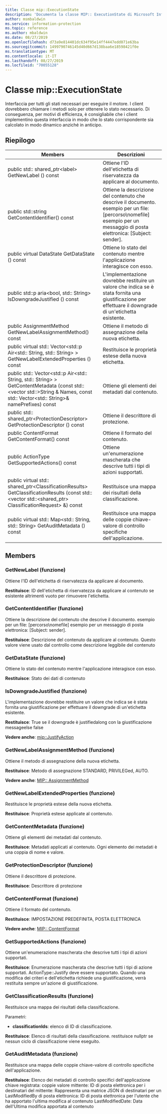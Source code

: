 ```yaml
---
title: Classe mip::ExecutionState
description: 'Documenta la classe MIP:: ExecutionState di Microsoft Information Protection (MIP) SDK.'
author: msmbaldwin
ms.service: information-protection
ms.topic: reference
ms.author: mbaldwin
ms.date: 08/27/2019
ms.openlocfilehash: d73a9e814401dc634f95e14ff4447edd071e63ba
ms.sourcegitcommit: 1499790746145d40d667d138baa6e18598421f0e
ms.translationtype: MT
ms.contentlocale: it-IT
ms.lasthandoff: 08/27/2019
ms.locfileid: "70055128"
---
```

# <a name="class-mipexecutionstate"></a>Classe mip::ExecutionState 
Interfaccia per tutti gli stati necessari per eseguire il motore.
I client dovrebbero chiamare i metodi solo per ottenere lo stato necessario. Di conseguenza, per motivi di efficienza, è consigliabile che i client implementino questa interfaccia in modo che lo stato corrispondente sia calcolato in modo dinamico anziché in anticipo.
  
## <a name="summary"></a>Riepilogo
 Members                        | Descrizioni                                
--------------------------------|---------------------------------------------
public std:: shared_ptr\<label\> GetNewLabel () const  |  Ottiene l'ID dell'etichetta di riservatezza da applicare al documento.
public std::string GetContentIdentifier() const  |  Ottiene la descrizione del contenuto che descrive il documento. esempio per un file: [percorso\nomefile] esempio per un messaggio di posta elettronica: [Subject: sender].
public virtual DataState GetDataState () const  |  Ottiene lo stato del contenuto mentre l'applicazione interagisce con esso.
public std::p aria\<bool, std:: String\> IsDowngradeJustified () const  |  L'implementazione dovrebbe restituire un valore che indica se è stata fornita una giustificazione per effettuare il downgrade di un'etichetta esistente.
public AssignmentMethod GetNewLabelAssignmentMethod() const  |  Ottiene il metodo di assegnazione della nuova etichetta.
public virtual std:: Vector\<std::p Air\<std:: String, std:: String\> \> GetNewLabelExtendedProperties () const  |  Restituisce le proprietà estese della nuova etichetta.
public std:: Vector\<std::p Air\<std:: String, std:: String\> \> GetContentMetadata (const std::\<vector std::\>String & Names, const std:: Vector\<std:: String\>& namePrefixes) const  |  Ottiene gli elementi dei metadati dal contenuto.
public std:: shared_ptr\<ProtectionDescriptor\> GetProtectionDescriptor () const  |  Ottiene il descrittore di protezione.
public ContentFormat GetContentFormat() const  |  Ottiene il formato del contenuto.
public ActionType GetSupportedActions() const  |  Ottiene un'enumerazione mascherata che descrive tutti i tipi di azioni supportati.
public virtual std:: shared_ptr\<ClassificationResults\> GetClassificationResults (const std::\<vector std::\<shared_ptr\> ClassificationRequest\> &) const  |  Restituisce una mappa dei risultati della classificazione.
public virtual std:: Map\<std:: String, std:: String\> GetAuditMetadata () const  |  Restituisce una mappa delle coppie chiave-valore di controllo specifiche dell'applicazione.
  
## <a name="members"></a>Members
  
### <a name="getnewlabel-function"></a>GetNewLabel (funzione)
Ottiene l'ID dell'etichetta di riservatezza da applicare al documento.

  
**Restituisce**: ID dell'etichetta di riservatezza da applicare al contenuto se esistente altrimenti vuoto per rimuovere l'etichetta.
  
### <a name="getcontentidentifier-function"></a>GetContentIdentifier (funzione)
Ottiene la descrizione del contenuto che descrive il documento. esempio per un file: [percorso\nomefile] esempio per un messaggio di posta elettronica: [Subject: sender].

  
**Restituisce**: Descrizione del contenuto da applicare al contenuto.
Questo valore viene usato dal controllo come descrizione leggibile del contenuto
  
### <a name="getdatastate-function"></a>GetDataState (funzione)
Ottiene lo stato del contenuto mentre l'applicazione interagisce con esso.

  
**Restituisce**: Stato dei dati di contenuto
  
### <a name="isdowngradejustified-function"></a>IsDowngradeJustified (funzione)
L'implementazione dovrebbe restituire un valore che indica se è stata fornita una giustificazione per effettuare il downgrade di un'etichetta esistente.

  
**Restituisce**: True se il downgrade è justifiedalong con la giustificazione messageelse false 
  
**Vedere anche**: [mip::JustifyAction](class_mip_justifyaction.md)
  
### <a name="getnewlabelassignmentmethod-function"></a>GetNewLabelAssignmentMethod (funzione)
Ottiene il metodo di assegnazione della nuova etichetta.

  
**Restituisce**: Metodo di assegnazione STANDARD, PRIVILEGed, AUTO. 
  
**Vedere anche**: [MIP:: AssignmentMethod](mip-enums-and-structs.md#assignmentmethod-enum)
  
### <a name="getnewlabelextendedproperties-function"></a>GetNewLabelExtendedProperties (funzione)
Restituisce le proprietà estese della nuova etichetta.

  
**Restituisce**: Proprietà estese applicate al contenuto.
  
### <a name="getcontentmetadata-function"></a>GetContentMetadata (funzione)
Ottiene gli elementi dei metadati dal contenuto.

  
**Restituisce**: Metadati applicati al contenuto. Ogni elemento dei metadati è una coppia di nome e valore.
  
### <a name="getprotectiondescriptor-function"></a>GetProtectionDescriptor (funzione)
Ottiene il descrittore di protezione.

  
**Restituisce**: Descrittore di protezione
  
### <a name="getcontentformat-function"></a>GetContentFormat (funzione)
Ottiene il formato del contenuto.

  
**Restituisce**: IMPOSTAZIONE PREDEFINITA, POSTA ELETTRONICA 
  
**Vedere anche**: [MIP:: ContentFormat](mip-enums-and-structs.md#contentformat-enum)
  
### <a name="getsupportedactions-function"></a>GetSupportedActions (funzione)
Ottiene un'enumerazione mascherata che descrive tutti i tipi di azioni supportati.

  
**Restituisce**: Enumerazione mascherata che descrive tutti i tipi di azione supportati.
ActionType::Justify deve essere supportato. Quando una modifica dei criteri e dell'etichetta richiede una giustificazione, verrà restituita sempre un'azione di giustificazione.
  
### <a name="getclassificationresults-function"></a>GetClassificationResults (funzione)
Restituisce una mappa dei risultati della classificazione.

Parametri:  
* **classificationIds**: elenco di ID di classificazione. 



  
**Restituisce**: Elenco di risultati della classificazione. restituisce nullptr se nessun ciclo di classificazione viene eseguito.
  
### <a name="getauditmetadata-function"></a>GetAuditMetadata (funzione)
Restituisce una mappa delle coppie chiave-valore di controllo specifiche dell'applicazione.

  
**Restituisce**: Elenco dei metadati di controllo specifici dell'applicazione chiave registrata: coppie valore mittente: ID di posta elettronica per i destinatari del mittente: Rappresenta una matrice JSON di destinatari per un LastModifiedBy di posta elettronica: ID di posta elettronica per l'utente che ha apportato l'ultima modifica al contenuto LastModifiedDate: Data dell'Ultima modifica apportata al contenuto